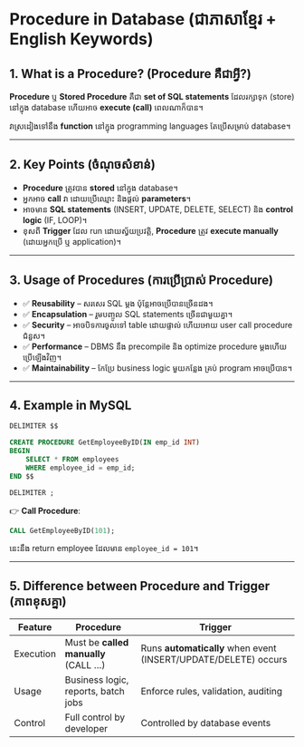 # Procedure in Database (ជាភាសាខ្មែរ + English Keywords)

## 1. What is a Procedure? (Procedure គឺជាអ្វី?)
**Procedure** ឬ **Stored Procedure** គឺជា **set of SQL statements** ដែលរក្សាទុក (store) នៅក្នុង database ហើយអាច **execute (call)** ពេលណាក៏បាន។  

វាស្រដៀងទៅនឹង **function** នៅក្នុង programming languages តែប្រើសម្រាប់ database។  

---

## 2. Key Points (ចំណុចសំខាន់)  
- **Procedure** ត្រូវបាន **stored** នៅក្នុង database។  
- អ្នកអាច **call** វា ដោយប្រើឈ្មោះ និងផ្តល់ **parameters**។  
- អាចមាន **SQL statements** (INSERT, UPDATE, DELETE, SELECT) និង **control logic** (IF, LOOP)។  
- ខុសពី **Trigger** ដែល run ដោយស្វ័យប្រវត្តិ, **Procedure** ត្រូវ **execute manually** (ដោយអ្នកប្រើ ឬ application)។  

---

## 3. Usage of Procedures (ការប្រើប្រាស់ Procedure)  
- ✅ **Reusability** – សរសេរ SQL ម្តង ប៉ុន្តែអាចប្រើបានច្រើនដង។  
- ✅ **Encapsulation** – រួមបញ្ចូល SQL statements ច្រើនជាមួយគ្នា។  
- ✅ **Security** – អាចបិទការចូលទៅ table ដោយផ្ទាល់ ហើយអោយ user call procedure ជំនួស។  
- ✅ **Performance** – DBMS នឹង precompile និង optimize procedure ម្តងហើយប្រើឡើងវិញ។  
- ✅ **Maintainability** – កែប្រែ business logic មួយកន្លែង គ្រប់ program អាចប្រើបាន។  

---

## 4. Example in MySQL  

```sql
DELIMITER $$

CREATE PROCEDURE GetEmployeeByID(IN emp_id INT)
BEGIN
    SELECT * FROM employees
    WHERE employee_id = emp_id;
END $$

DELIMITER ;
```

👉 **Call Procedure**:
```sql
CALL GetEmployeeByID(101);
```

នេះនឹង return employee ដែលមាន `employee_id = 101`។  

---

## 5. Difference between Procedure and Trigger (ភាពខុសគ្នា)  

| Feature        | **Procedure** | **Trigger** |
|----------------|--------------|-------------|
| Execution      | Must be **called manually** (CALL …) | Runs **automatically** when event (INSERT/UPDATE/DELETE) occurs |
| Usage          | Business logic, reports, batch jobs | Enforce rules, validation, auditing |
| Control        | Full control by developer | Controlled by database events |

